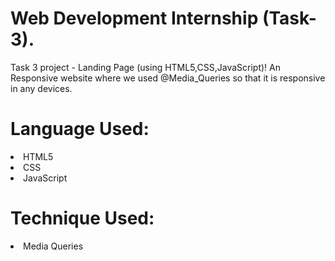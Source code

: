 <h1>Web Development Internship (Task-3).</h1>
<p>Task 3 project - Landing Page (using HTML5,CSS,JavaScript)! An Responsive website where we used @Media_Queries so that it is responsive in any devices. </p>
<h1>Language Used:</h1>
<p>
  <li>HTML5</li>
  <li>CSS</li>
  <li>JavaScript</li>
</p>
<h1>Technique Used:</h1>
<p><li>Media Queries</li></p>
